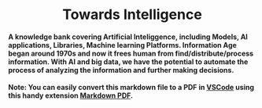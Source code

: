 <h1 align="center">
  <br />
  Towards Intelligence
</h1>

#### A knowledge bank covering Artificial Inteliggence, including Models, AI applications, Libraries, Machine learning Platforms. Information Age began around 1970s and now it frees human from find/distribute/process information. With AI and big data, we have the potential to automate the process of analyzing the information and further making decisions.  

**Note: You can easily convert this markdown file to a PDF in [VSCode](https://code.visualstudio.com/) using this handy extension [Markdown PDF](https://marketplace.visualstudio.com/items?itemName=yzane.markdown-pdf).**

